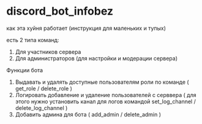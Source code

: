 # discord_bot_infobez

как эта хуйня работает (инструкция для маленьких и тупых)

есть 2 типа команд:

1. Для участников сервера
2. Для администраторов (для настройки и модерации сервера)

Функции бота

1. Выдавать и удалять доступные пользователям роли по команде ( get_role / delete_role )
2. Логировать добавление и удаление пользователей с серввера ( для этого нужно установить канал для логов командой set_log_channel / delete_log_channel )
3. Добавить админа для бота ( add_admin / delete_admin )
